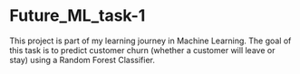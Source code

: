 # Future_ML_task-1
This project is part of my learning journey in Machine Learning. The goal of this task is to predict customer churn (whether a customer will leave or stay) using a Random Forest Classifier.
